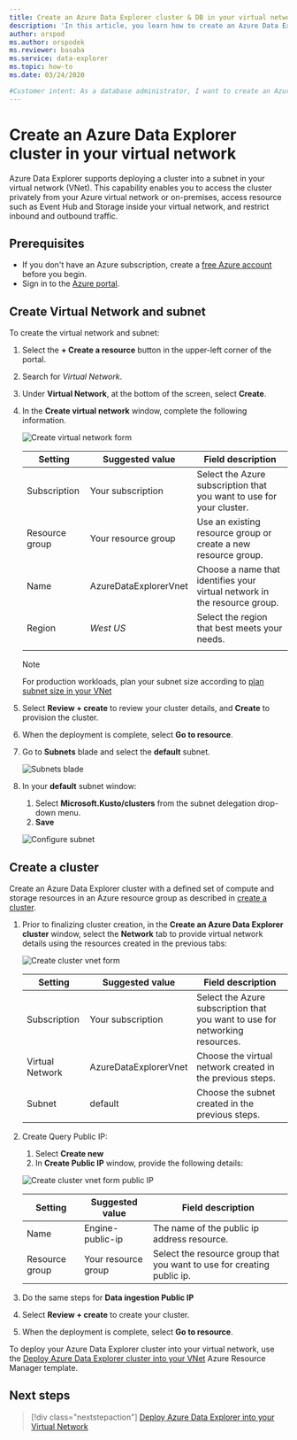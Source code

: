 ```yaml
---
title: Create an Azure Data Explorer cluster & DB in your virtual network
description: 'In this article, you learn how to create an Azure Data Explorer cluster in your virtual network.'
author: orspod
ms.author: orspodek
ms.reviewer: basaba
ms.service: data-explorer
ms.topic: how-to
ms.date: 03/24/2020

#Customer intent: As a database administrator, I want to create an Azure Data Explorer cluster and database in my virtual network.
---
```


# Create an Azure Data Explorer cluster in your virtual network

Azure Data Explorer supports deploying a cluster into a subnet in your virtual network (VNet). This capability enables you to access the cluster privately from your Azure virtual network or on-premises, access resource such as Event Hub and Storage inside your virtual network, and restrict inbound and outbound traffic.

## Prerequisites

* If you don't have an Azure subscription, create a [free Azure account](https://azure.microsoft.com/free/) before you begin.
* Sign in to the [Azure portal](https://portal.azure.com/).

## Create Virtual Network and subnet

To create the virtual network and subnet:

1. Select the **+ Create a resource** button in the upper-left corner of the portal.
1. Search for *Virtual Network*.
1. Under **Virtual Network**, at the bottom of the screen, select **Create**.
1. In the **Create virtual network** window, complete the following information.

   ![Create virtual network form](media/vnet-create-cluster-portal/vnet-blade.png)

    **Setting** | **Suggested value** | **Field description**
    |---|---|---|
    | Subscription | Your subscription | Select the Azure subscription that you want to use for your cluster.|
    | Resource group | Your resource group | Use an existing resource group or create a new resource group. |
    | Name | AzureDataExplorerVnet | Choose a name that identifies your virtual network in the resource group.
    | Region | *West US* | Select the region that best meets your needs.
    | | | |

    > [!NOTE]
    > For production workloads, plan your subnet size according to [plan subnet size in your VNet](vnet-deployment.md#plan-subnet-size-in-your-vnet)

1. Select **Review + create** to review your cluster details, and **Create** to provision the cluster.

1. When the deployment is complete, select **Go to resource**.
1. Go to **Subnets** blade and select the **default** subnet.
    
    ![Subnets blade](media/vnet-create-cluster-portal/subnets.png)

1. In your **default** subnet window:
    1. Select **Microsoft.Kusto/clusters** from the subnet delegation drop-down menu.
    1. **Save**
    
    ![Configure subnet](media/vnet-create-cluster-portal/vnet-delegate-subnet.png)

## Create a cluster

Create an Azure Data Explorer cluster with a defined set of compute and storage resources in an Azure resource group as described in [create a cluster](create-cluster-database-portal.md#create-a-cluster).

1. Prior to finalizing cluster creation, in the **Create an Azure Data Explorer cluster** window, select the **Network** tab to provide virtual network details using the resources created in the previous tabs:

   ![Create cluster vnet form](media/vnet-create-cluster-portal/create-cluster-form-vnet.png)

    **Setting** | **Suggested value** | **Field description**
    |---|---|---|
    | Subscription | Your subscription | Select the Azure subscription that you want to use for networking resources.|
    | Virtual Network | AzureDataExplorerVnet | Choose the virtual network created in the previous steps.
    | Subnet | default | Choose the subnet created in the previous steps.

1. Create Query Public IP:
    1. Select **Create new**
    1. In **Create Public IP** window, provide the following details:
    
    ![Create cluster vnet form public IP](media/vnet-create-cluster-portal/vnet-create-public-ip.png)

    **Setting** | **Suggested value** | **Field description**
    |---|---|---|
    | Name | Engine-public-ip | The name of the public ip address resource.|
    | Resource group | Your resource group | Select the resource group that you want to use for creating public ip.|

1. Do the same steps for **Data ingestion Public IP**
1. Select **Review + create** to create your cluster.
1. When the deployment is complete, select **Go to resource**.

To deploy your Azure Data Explorer cluster into your virtual network, use the [Deploy Azure Data Explorer cluster into your VNet](https://azure.microsoft.com/resources/templates/101-kusto-vnet/) Azure Resource Manager template.

## Next steps

> [!div class="nextstepaction"]
> [Deploy Azure Data Explorer into your Virtual Network](vnet-deployment.md)
